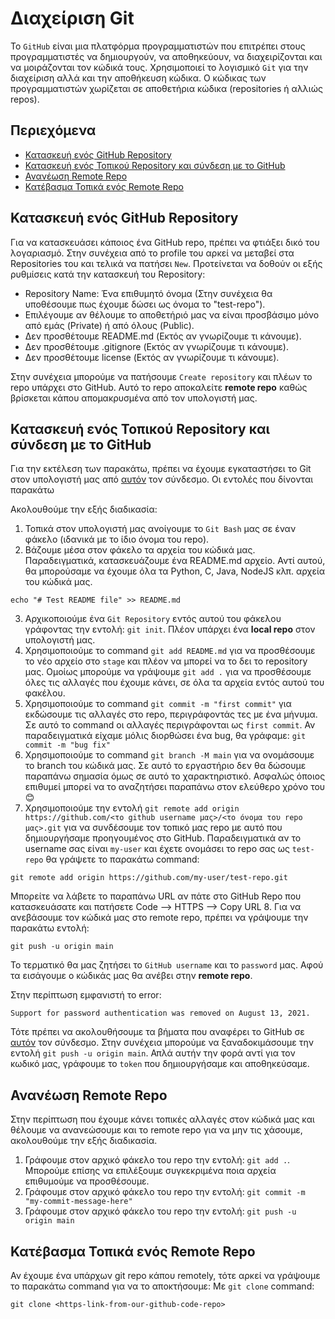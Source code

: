 # Διαχείριση Git

Το `GitHub` είναι μια πλατφόρμα προγραμματιστών που επιτρέπει στους προγραμματιστές να δημιουργούν, να αποθηκεύουν, να διαχειρίζονται και να μοιράζονται τον κώδικά τους. Χρησιμοποιεί το λογισμικό `Git` για την διαχείριση αλλά και την αποθήκευση κώδικα. Ο κώδικας των προγραμματιστών χωρίζεται σε αποθετήρια κώδικα (repositories ή αλλιώς repos).

## Περιεχόμενα
- [Κατασκευή ενός GitHub Repository](#-Κατασκευή-ενός-GitHub-Repository)
- [Κατασκευή ενός Τοπικού Repository και σύνδεση με το GitHub](#-Κατασκευή-ενός-Τοπικού-Repository-και-σύνδεση-με-το-GitHub)
- [Ανανέωση Remote Repo](#-Ανανέωση-Remote-Repo)
- [Κατέβασμα Τοπικά ενός Remote Repo](#-Κατέβασμα-Τοπικά-ενός-Remote-Repo)

## Κατασκευή ενός GitHub Repository

Για να κατασκευάσει κάποιος ένα GitHub repo, πρέπει να φτιάξει δικό του λογαριασμό. Στην συνέχεια από το profile του αρκεί να μεταβεί στα Repositories του και τελικά να πατήσει `New`. Προτείνεται να δοθούν οι εξής ρυθμίσεις κατά την κατασκευή του Repository:
- Repository Name: Ένα επιθυμητό όνομα (Στην συνέχεια θα υποθέσουμε πως έχουμε δώσει ως όνομα το "test-repo").
- Επιλέγουμε αν θέλουμε το αποθετήριό μας να είναι προσβάσιμο μόνο από εμάς (Private) ή από όλους (Public).
- Δεν προσθέτουμε README.md (Εκτός αν γνωρίζουμε τι κάνουμε).
- Δεν προσθέτουμε .gitignore (Εκτός αν γνωρίζουμε τι κάνουμε).
- Δεν προσθέτουμε license (Εκτός αν γνωρίζουμε τι κάνουμε).

Στην συνέχεια μπορούμε να πατήσουμε `Create repository` και πλέων το repo υπάρχει στο GitHub. Αυτό το repo αποκαλείτε __remote repo__ καθώς βρίσκεται κάπου απομακρυσμένα από τον υπολογιστή μας.

## Κατασκευή ενός Τοπικού Repository και σύνδεση με το GitHub

Για την εκτέλεση των παρακάτω, πρέπει να έχουμε εγκαταστήσει το Git στον υπολογιστή μας από [αυτόν](https://git-scm.com/downloads) τον σύνδεσμο. Οι εντολές που δίνονται παρακάτω 

Ακολουθούμε την εξής διαδικασία:
1. Τοπικά στον υπολογιστή μας ανοίγουμε το `Git Bash` μας σε έναν φάκελο (ιδανικά με το ίδιο όνομα του repo).
2. Βάζουμε μέσα στον φάκελο τα αρχεία του κώδικά μας. Παραδειγματικά, κατασκευάζουμε ένα README.md αρχείο. Αντί αυτού, θα μπορούσαμε να έχουμε όλα τα Python, C, Java, NodeJS κλπ. αρχεία του κώδικά μας. 
```
echo "# Test README file" >> README.md
```
3. Αρχικοποιούμε ένα `Git Repository` εντός αυτού του φάκελου γράφοντας την εντολή: `git init`. Πλέον υπάρχει ένα __local repo__ στον υπολογιστή μας.
4. Χρησιμοποιούμε το command `git add README.md` για να προσθέσουμε το νέο αρχείο στο `stage` και πλέον να μπορεί να το δει το repository μας. Ομοίως μπορούμε να γράψουμε `git add .` για να προσθέσουμε όλες τις αλλαγές που έχουμε κάνει, σε όλα τα αρχεία εντός αυτού του φακέλου.
5. Χρησιμοποιούμε το command `git commit -m "first commit"` για εκδώσουμε τις αλλαγές στο repo, περιγράφοντάς τες με ένα μήνυμα. Σε αυτό το command οι αλλαγές περιγράφονται ως `first commit`. Αν παραδειγματικά είχαμε μόλις διορθώσει ένα bug, θα γράφαμε: `git commit -m "bug fix"`
6. Χρησιμοποιούμε το command `git branch -M main` για να ονομάσουμε το branch του κώδικά μας. Σε αυτό το εργαστήριο δεν θα δώσουμε παραπάνω σημασία όμως σε αυτό το χαρακτηριστικό. Ασφαλώς όποιος επιθυμεί μπορεί να το αναζητήσει παραπάνω στον ελεύθερο χρόνο του 😊
7. Χρησιμοποιούμε την εντολή `git remote add origin https://github.com/<το github username μας>/<το όνομα του repo μας>.git` για να συνδέσουμε τον τοπικό μας repo με αυτό που δημιουργήσαμε προηγουμένος στο GitHub. Παραδειγματικά αν το username σας είναι `my-user` και έχετε ονομάσει το repo σας ως `test-repo` θα γράψετε το παρακάτω command:
```
git remote add origin https://github.com/my-user/test-repo.git
``` 
Μπορείτε να λάβετε το παραπάνω URL αν πάτε στο GitHub Repo που κατασκευάσατε και πατήσετε Code --> HTTPS --> Copy URL
8. Για να ανεβάσουμε τον κώδικά μας στο remote repo, πρέπει να γράψουμε την παρακάτω εντολή:
```
git push -u origin main
```

Το τερματικό θα μας ζητήσει το `GitHub username` και το `password` μας. Αφού τα εισάγουμε ο κώδικάς μας θα ανέβει στην __remote repo__. 

Στην περίπτωση εμφανιστή το error: 
```
Support for password authentication was removed on August 13, 2021.
```
Τότε πρέπει να ακολουθήσουμε τα βήματα που αναφέρει το GitHub σε [αυτόν](https://docs.github.com/en/authentication/keeping-your-account-and-data-secure/managing-your-personal-access-tokens#creating-a-personal-access-token-classic) τον σύνδεσμο. Στην συνέχεια μπορούμε να ξαναδοκιμάσουμε την εντολή `git push -u origin main`. Απλά αυτήν την φορά αντί για τον κωδικό μας, γράφουμε το `token` που δημιουργήσαμε και αποθηκεύσαμε.

## Ανανέωση Remote Repo

Στην περίπτωση που έχουμε κάνει τοπικές αλλαγές στον κώδικά μας και θέλουμε να ανανεώσουμε και το remote repo για να μην τις χάσουμε, ακολουθούμε την εξής διαδικασία.
1. Γράφουμε στον αρχικό φάκελο του repo την εντολή: `git add .`. Μπορούμε επίσης να επιλέξουμε συγκεκριμένα ποια αρχεία επιθυμούμε να προσθέσουμε.
2. Γράφουμε στον αρχικό φάκελο του repo την εντολή: `git commit -m "my-commit-message-here"`
3. Γράφουμε στον αρχικό φάκελο του repo την εντολή: `git push -u origin main`

## Κατέβασμα Τοπικά ενός Remote Repo

Αν έχουμε ένα υπάρχων git repo κάπου remotely, τότε αρκεί να γράψουμε το παρακάτω command για να το αποκτήσουμε:
Με `git clone` command:
```
git clone <https-link-from-our-github-code-repo>
```